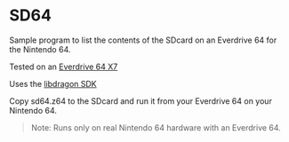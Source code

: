 # SD64

Sample program to list the contents of the SDcard on an Everdrive 64 for the Nintendo 64.

Tested on an [Everdrive 64 X7](https://krikzz.com/our-products/cartridges/ed64x7.html)

Uses the [libdragon SDK](https://github.com/DragonMinded/libdragon)

Copy sd64.z64 to the SDcard and run it from your Everdrive 64 on your Nintendo 64.

> Note: Runs only on real Nintendo 64 hardware with an Everdrive 64.
